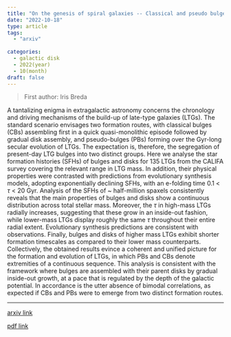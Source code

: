 ```yaml
---
title: "On the genesis of spiral galaxies -- Classical and pseudo bulges as extremities of a continuous sequence"
date: "2022-10-18"
type: article
tags:
  - "arxiv"
  
categories:
  - galactic disk
  - 2022(year)
  - 10(month)
draft: false
---
```

> First author: Iris Breda

 A tantalizing enigma in extragalactic astronomy concerns the chronology and
driving mechanisms of the build-up of late-type galaxies (LTGs). The standard
scenario envisages two formation routes, with classical bulges (CBs) assembling
first in a quick quasi-monolithic episode followed by gradual disk assembly,
and pseudo-bulges (PBs) forming over the Gyr-long secular evolution of LTGs.
The expectation is, therefore, the segregation of present-day LTG bulges into
two distinct groups. Here we analyse the star formation histories (SFHs) of
bulges and disks for 135 LTGs from the CALIFA survey covering the relevant
range in LTG mass. In addition, their physical properties were contrasted with
predictions from evolutionary synthesis models, adopting exponentially
declining SFHs, with an e-folding time 0.1 < $\tau$ < 20 Gyr. Analysis of the
SFHs of ~ half-million spaxels consistently reveals that the main properties of
bulges and disks show a continuous distribution across total stellar mass.
Moreover, the $\tau$ in high-mass LTGs radially increases, suggesting that
these grow in an inside-out fashion, while lower-mass LTGs display roughly the
same $\tau$ throughout their entire radial extent. Evolutionary synthesis
predictions are consistent with observations. Finally, bulges and disks of
higher mass LTGs exhibit shorter formation timescales as compared to their
lower mass counterparts. Collectively, the obtained results evince a coherent
and unified picture for the formation and evolution of LTGs, in which PBs and
CBs denote extremities of a continuous sequence. This analysis is consistent
with the framework where bulges are assembled with their parent disks by
gradual inside-out growth, at a pace that is regulated by the depth of the
galactic potential. In accordance is the utter absence of bimodal correlations,
as expected if CBs and PBs were to emerge from two distinct formation routes.

---
[arxiv link](http://arxiv.org/abs/2210.10038v1)

[pdf link](http://arxiv.org/pdf/2210.10038v1)